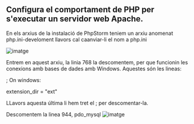 ## Configura el comportament de PHP per s'executar un servidor web Apache.
En els arxius de la instalació de PhpStorm teniem un arxiu anomenat php.ini-develoment llavors cal caanviar-li el nom a php.ini

![imatge](https://github.com/mmonpeat/DWES/assets/115364869/335a0d3d-d2be-4f5e-b8dd-cdec43fee81d)

Entrem en aquest arxiu, la linia 768 la descomentem, per que funcionin les conexions amb bases de dades amb Windows.
Aquestes són les lineas:

; On windows:

extension_dir = "ext"

LLavors aquesta última li hem tret el ; per descomentar-la.

Descomentem la linea 944, pdo_mysql
![imatge](https://github.com/mmonpeat/DWES/assets/115364869/207d4602-5e3c-4e85-97a6-d15efd87be08)

